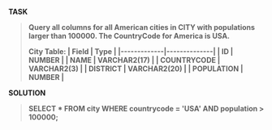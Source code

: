 [comment]: <> (Written: 23-Mar-2020)

<b>TASK<b>
> Query all columns for all American cities in CITY with populations larger than 100000. The CountryCode for America is USA. 
>
> City Table: 
> | Field       | Type         |
> |-------------|--------------|
> | ID          | NUMBER       |
> | NAME        | VARCHAR2(17) |
> | COUNTRYCODE | VARCHAR2(3)  |
> | DISTRICT    | VARCHAR2(20) |
> | POPULATION  | NUMBER       |

<b>SOLUTION</b>
> SELECT * FROM city WHERE countrycode = 'USA' AND population > 100000;

